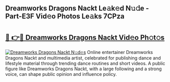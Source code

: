 ## Dreamworks Dragons Nackt Le𝚊k𝚎d N𝚞𝚍e - Part-E3F Vid𝚎o Photos Le𝚊ks 7CPza

# <h2><a href="http://fb64952.evod.top/?m=Dreamworks+Dragons+Nackt">🔗 👉🔴 Dreamworks Dragons Nackt Vid𝚎o Ph𝚘t𝚘s</a></h2>

[![Dreamworks Dragons Nackt N𝚞d𝚎s](https://i.imgur.com/8V9OHl7.gif)](http://fb64952.evod.top/?m=Dreamworks+Dragons+Nackt)
Online entertainer Dreamworks Dragons Nackt and multimedia artist, celebrated for publishing dance and lifestyle material through trending dance routines and short videos. A public figure like Dreamworks Dragons Nackt, with a large following and a strong voice, can shape public opinion and influence policy. 
